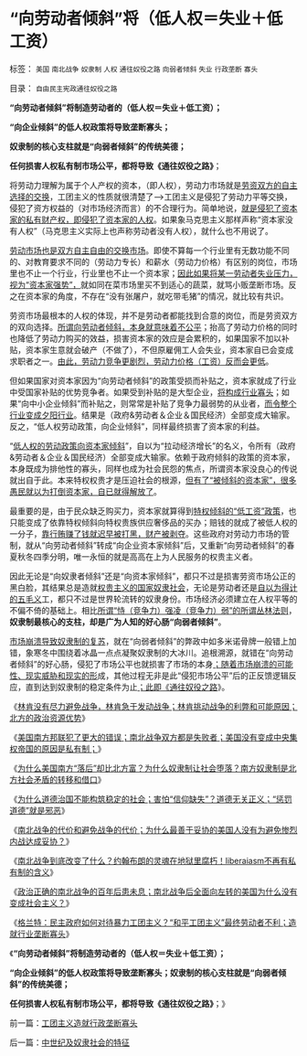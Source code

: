 # “向劳动者倾斜”将（低人权＝失业＋低工资）

标签： `美国` `南北战争` `奴隶制` `人权` `通往奴役之路` `向弱者倾斜` `失业` `行政垄断` `寡头` 

目录： `自由民主宪政通往奴役之路`

**“向劳动者倾斜”将制造劳动者的（低人权＝失业＋低工资）；**

**“向企业倾斜”的低人权政策将导致垄断寡头；**

**奴隶制的核心支柱就是“向弱者倾斜”的传统美德；**

**任何损害人权私有制市场公平，都将导致《通往奴役之路》**；

将劳动力理解为属于个人产权的资本，（即人权），劳动力市场就是[劳资双方的自主选择的交换](../../../2009/10/15/人权是生产的要素，劳动者和资本家的相生关系.md)，工团主义的性质就很清楚了——>工团主义是侵犯了劳动力平等交换，侵犯了资方权益的（对市场经济而言）的不合理行为。简单地说，[就是侵犯了资本家的私有财产权，即侵犯了资本家的人权](../../../2009/7/9/人类社会生产力最主要的生产资本是人权.md)。如果象马克思主义那样声称“资本家没有人权”（马克思主义实际上也声称劳动者没有人权），就什么也不用说了。

[劳动市场也是双方自主自由的交换市场](../../../2009/10/14/劳资公平交易谁养活了谁.md)。即使不算每一个行业里有无数功能不同的、对教育要求不同的（劳动力专长）和薪水（劳动力价格）有区别的岗位，市场里也不止一个行业，行业里也不止一个资本家；[因此如果将某一劳动者失业压力，视为“资本家强势”，](../../../2010/5/29/富士康无需对员工个人自杀负契约外的责任.md)就如同在菜市场里买不到适心的蔬菜，就骂小贩垄断市场。反之在资本家的角度，不存在“没有张屠户，就吃带毛猪”的情况，就比较有共识。

劳资市场最根本的人权的体现，并不是劳动者都能找到合意的岗位，而是劳资双方的双向选择。[所谓向劳动者倾斜，本身就意味着不公平](../../../2009/11/14/市场经济观点下小农的“愚蠢交换”.md)；抬高了劳动力价格的同时也降低了劳动力购买的效益，损害资本家的效应是会累积的，如果国家不加以补贴，资本家生意就会破产（不做了），不但原雇佣工人会失业，资本家自已会变成求职者之一。[由此，劳动力竞争更剧烈，劳动力价格（工资）反而会更低](../../../2011/3/18/失业危机＝（前刘易斯拐点＋后刘易斯拐点）.md)。

但如果国家对资本家因为“向劳动者倾斜”的政策受损而补贴之，资本家就成了行业中受国家补贴的优势竞争者。如果受到补贴的是大型企业，[将构成行业寡头](../../../2010/11/20/计划经济中的国企和行政垄断.md)；如果“向中小企业倾斜”而补贴之，则常常是补贴了竞争力最弱势的从业者，[而令整个行业变成夕阳行业](../../../2010/1/27/为什么计划经济总是保护了落后产业.md)。结果是（政府&劳动者＆企业＆国民经济）全部变成大输家。反之，“低人权劳动政策，向企业倾斜”，同样最终损害了资本家的利益。

“[低人权的劳动政策向资本家倾斜](../../../2010/8/31/反驳西方指责中国殖民非洲.md)”，自以为“拉动经济增长”的名义，令所有（政府&劳动者＆企业＆国民经济）全部变成大输家。依赖于政府倾斜的政策的资本家，本身既成为排他性的寡头，同样也成为社会民怨的焦点，所谓资本家没良心的传说就出自于此。本来特权权贵才是压迫社会的根源，[但有了“被倾斜的资本家”，很多愚民就以为打倒资本家，自已就得解放了](../../../2010/12/6/社会的崩溃都是“中产阶级的崩溃”直到人吃人！.md)。

最重要的是，由于民众缺乏购买力，资本家就算得到[特权倾斜的“低工资”政策](http://hi.baidu.com/darthchn/blog/item/03720a1a84aa15148718bf0f.html)，也只能变成了依靠特权倾斜向特权贵族供应奢侈品的买办；赔钱的就成了被低人权的一分子，[靠行贿赚了钱就迟早被打黑，财产被剥夺](../../../2010/2/28/从专营权层层盘剥理解中国特色的黑社会.md)。这些政府对劳动力市场的管制，就从“向劳动者倾斜”转成“向企业资本家倾斜”后，又重新“向劳动者倾斜”的春夏秋冬四季分明，唯一永恒的就是高高在上为人民服务的权贵主义者。

因此无论是“向奴隶者倾斜”还是“向资本家倾斜”，都只不过是损害劳资市场公正的黑白脸，其结果总是造就[权贵主义的国家奴隶社会](../../../2011/6/3/工团主义征服资本家成为新权贵.md)，无论是劳动者还是[自以为得计的五毛义](../../../2009/8/24/先富起来的五毛义工慈善活动.md)工，都只不过是世界轮流转的奴隶身份。市场经济必须建立在人权平等的不偏不倚的基础上。相比[所谓“恃（竞争力）强凌（竞争力）弱”的所谓丛林法则](../../../2009/4/28/用阶段性社会发展史理解人类社会是误读社会进化.md)，**奴隶制最核心的支柱，却是广为人知的好心肠“向弱者倾斜”**。

[市场崩溃导致奴隶制的复苏](../../../2011/3/28/市场崩溃通向奴役之路的正反馈.md)，就在“向弱者倾斜”的弊政中如多米诺骨牌一般错上加错，象寒冬中围绕着冰晶一点点凝聚奴隶制的大冰川。追根溯源，就错在“向劳动者倾斜”的好心肠，侵犯了市场公平也就损害了市场的本身[；随着市场崩溃的可能性、现实威胁和现实的形](../../../2011/3/27/奴隶制是对市场崩溃的适应.md)成，其他过程无非是此“侵犯市场公平”后的正反馈逻辑反应，直到达到奴隶制的稳定条件为止[；此即《通往奴役之路](../../../2011/3/23/西方传统文化的愚昧落后.md)》。





《[林肯没有尽力避免战争，林肯急于发动战争；林肯挑动战争的利弊和可能原因；北方的政治资源优势](../../../2011/7/7/林肯没有尽力避免战争，林肯急于发动战争的利弊和原因.md)》

《[美国南方邦联犯了更大的错误；南北战争双方都是失败者；美国没有变成中央集权帝国的原因是私有制；](../../../2011/7/7/南北战争双方都是失败者；战争没有绝对必要性.md)》

《[为什么美国南方“落后”却比北方富？为什么奴隶制让社会堕落？南方奴隶制是北方社会矛盾的转移和借口](../../../2011/7/8/南方奴隶制是北方社会矛盾的转移和道德借口.md)》

《[为什么道德治国不能构筑稳定的社会；害怕“信仰缺失”？道德无关正义；“惩罚道德”就是邪恶](../../../2011/7/8/南北战争无关正义；“惩罚道德”就是邪恶.md)》

《[南北战争的代价和避免战争的代价；为什么最善于妥协的美国人没有为避免惨烈内战达成妥协？](../../../2011/7/9/南北战争的代价和妥协的对价.md)》

《[南北战争到底改变了什么？约翰布朗的灵魂在地狱里腐朽！liberaiasm不再有私有制的含义](../../../2011/7/9/战犯约翰.布朗的灵魂在地狱里腐烂!.md)》

《[政治正确的南北战争的百年后患未息；南北战争后全面向左转的美国为什么没有变成社会主义？](../../../2011/7/9/政治正确的南北战争是否做错了什么？.md)》

《[格兰特：民主政府如何对待暴力工团主义？“和平工团主义”最终劳动者不利；造就行业垄断寡头](../../../2011/7/10/工团主义造就行政垄断寡头.md)》

《**“向劳动者倾斜”将制造劳动者的（低人权＝失业＋低工资）；**

**“向企业倾斜”的低人权政策将导致垄断寡头；奴隶制的核心支柱就是“向弱者倾斜”的传统美德；**

**任何损害人权私有制市场公平，都将导致《通往奴役之路》**；》



前一篇：[工团主义造就行政垄断寡头](../../../2011/7/10/工团主义造就行政垄断寡头.md)

后一篇：[中世纪及奴隶社会的特征](../../../2011/7/10/中世纪及奴隶社会的特征.md)